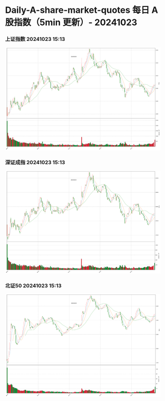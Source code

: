 
# Daily-A-share-market-quotes 每日 A 股指数（5min 更新）- 20241023

### 上证指数 20241023 15:13
![](./fig/2024/10/20241023-sh000001.png)

### 深证成指 20241023 15:13
![](./fig/2024/10/20241023-sz399001.png)

### 北证50 20241023 15:13
![](./fig/2024/10/20241023-bj899050.png)
